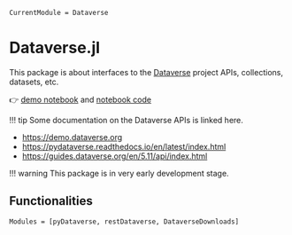 ```@meta
CurrentModule = Dataverse
```

# Dataverse.jl

This package is about interfaces to the [Dataverse](https://dataverse.org) project APIs, collections, datasets, etc.

👉 [demo notebook](notebook.html) and [notebook code](https://github.com/gdcc/Dataverse.jl/blob/main/docs/src/notebook.jl)

!!! tip
    Some documentation on the Dataverse APIs is linked here.

- <https://demo.dataverse.org>
- <https://pydataverse.readthedocs.io/en/latest/index.html>
- <https://guides.dataverse.org/en/5.11/api/index.html>

!!! warning
    This package is in very early development stage.

## Functionalities

```@autodocs
Modules = [pyDataverse, restDataverse, DataverseDownloads]
```
